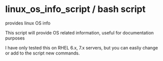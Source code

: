 # linux_os_info_script / bash script 
provides linux OS info

This script will provide OS related information, useful for documentation purposes

I have only tested this on RHEL 6.x, 7.x servers, but you can easliy change or add to the script new commands.
